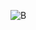 ![B](https://github.com/flyandancexo/IDE-less-AVR/assets/66555404/ef64b237-8173-47b0-ab70-97832d3b8dc7)
